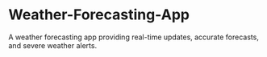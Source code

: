 # Weather-Forecasting-App
A weather forecasting app providing real-time updates, accurate forecasts, and severe weather alerts.
